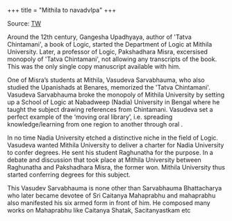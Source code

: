 +++
title = "Mithila to navadvIpa"
+++

Source: [TW](https://x.com/vedant_vagish/status/1862020670571573438)

Around the 12th century, Gangesha Upadhyaya, author of 'Tatva Chintamani', a book of Logic, started the Department of Logic at Mithila University. Later, a professor of Logic, Pakshadhara Misra, excersised monopoly of 'Tatva Chintamani', not allowing any transcripts of the book. This was the only single copy manuscript available with him. 

One of Misra’s students at Mithila, Vasudeva Sarvabhauma, who also studied the Upanishads at Benares, memorized the 'Tatva Chintamani'. Vasudeva Sarvabhauma broke the monopoly of Mithila University by setting up a School of Logic at Nabadweep (Nadia) University in Bengal where he taught the subject drawing references from Chintamani. Vasudeva set a perfect example of the ‘moving oral library’, i.e. spreading knowledge/learning from one region to another through oral .

In no time Nadia University etched a distinctive niche in the field of Logic. Vasudeva wanted Mithila University to deliver a charter for Nadia University to confer degrees. He sent his student Raghunatha for the purpose. In a debate and discussion that took place at Mithila University between Raghunatha and Pakshadhara Misra, the former won. Mithila University thus started conferring degrees for this subject. 

This Vasudev Sarvabhauma is none other than Sarvabhauma Bhattacharya who later became devotee of Sri Caitanya Mahaprabhu and mahaprabhu also manifested his six armed form in front of him. He composed many works on Mahaprabhu like Caitanya Shatak, Sacitanyastkam etc
